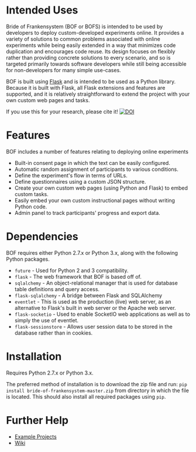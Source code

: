 Intended Uses
=============
Bride of Frankensystem (BOF or BOFS) is intended to be used by developers to deploy custom-developed experiments online. It provides a variety of solutions to common problems associated with online experiments while being easily extended in a way that minimizes code duplication and encourages code reuse. Its design focuses on flexibly rather than providing concrete solutions to every scenario, and so is targeted primarily towards software developers while still being accessible for non-developers for many simple use-cases.

BOF is built using [Flask](https://flask.palletsprojects.com/) and is intended to be used as a Python library. Because it is built with Flask, all Flask extensions and features are supported, and it is relatively straightforward to extend the project with your own custom web pages and tasks.

If you use this for your research, please cite it!
[![DOI](https://zenodo.org/badge/220541237.svg)](https://zenodo.org/badge/latestdoi/220541237)


Features
========
BOF includes a number of features relating to deploying online experiments
* Built-in consent page in which the text can be easily configured.
* Automatic random assignment of participants to various conditions.
* Define the experiment's flow in terms of URLs.
* Define questionnaires using a custom JSON structure.
* Create your own custom web pages (using Python and Flask) to embed custom tasks.
* Easily embed your own custom instructional pages without writing Python code.
* Admin panel to track participants' progress and export data.


Dependencies
============
BOF requires either Python 2.7.x or Python 3.x, along with the following Python packages.

* `future` - Used for Python 2 and 3 compatibility.
* `flask` - The web framework that BOF is based off of.
* `sqlalchemy` - An object-relational manager that is used for database table definitions and query access.
* `flask-sqlalchemy` - A bridge between Flask and SQLAlchemy
* `eventlet` - This is used as the production (live) web server, as an alternative to Flask's built in web server or the Apache web server.
* `flask-socketio` - Used to enable SocketIO web applications as well as to simply the use of eventlet.
* `flask-sessionstore` - Allows user session data to be stored in the database rather than in cookies.


Installation
============
Requires Python 2.7.x or Python 3.x.

The preferred method of installation is to download the zip file and run: 
`pip install bride-of-frankensystem-master.zip` 
from directory in which the file is located.
This should also install all required packages using `pip`. 

Further Help
============

* [Example Projects](https://github.com/colbyj/bride-of-frankensystem-examples)
* [Wiki](https://github.com/colbyj/bride-of-frankensystem/wiki)

